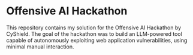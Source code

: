 # Offensive AI Hackathon
 This repository contains my solution for the Offensive AI Hackathon by CyShield. The goal of the hackathon was to build an LLM-powered tool capable of autonomously exploiting web application vulnerabilities, using minimal manual interaction.
